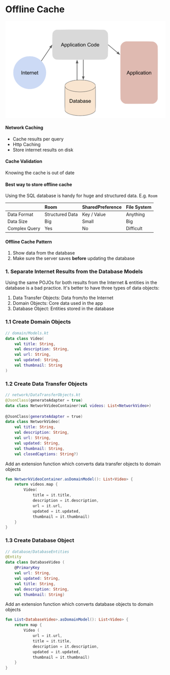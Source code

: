 # Offline Cache

![network caching](images/network_caching.png)

#### Network Caching
- Cache results per query
- Http Caching
- Store internet results on disk

#### Cache Validation
Knowing the cache is out of date 

#### Best way to store offline cache
Using the SQL database is handy for huge and structured data. E.g. ```Room```


|               | Room            | SharedPreference | File System |
|:--------------|:----------------|:-----------------|:------------|
| Data Format   | Structured Data | Key / Value      | Anything    |
| Data Size     | Big             | Small            | Big         |
| Complex Query | Yes             | No               | Difficult   |

#### Offline Cache Pattern
1. Show data from the database
2. Make sure the server saves **before** updating 
the database




### 1. Separate Internet Results from the Database Models

Using the same POJOs for both results from the Internet & entities in the database is a bad practice.
It's better to have three types of data objects:

1. Data Transfer Objects: Data from/to the Internet 
2. Domain Objects: Core data used in the app
3. Database Object: Entities stored in the database


### 1.1 Create Domain Objects
```kotlin
// domain/Models.kt
data class Video(
    val title: String,
    val description: String,
    val url: String,
    val updated: String,
    val thumbnail: String
)
```
### 1.2 Create Data Transfer Objects
```kotlin
// network/DataTransferObjects.kt
@JsonClass(generateAdapter = true)
data class NetworkVideoContainer(val videos: List<NetworkVideo>)

@JsonClass(generateAdapter = true)
data class NetworkVideo(
    val title: String,
    val description: String,
    val url: String,
    val updated: String,
    val thumbnail: String,
    val closedCaptions: String?)
```

Add an extension function which converts data transfer objects to domain objects

```kotlin
fun NetworkVideoContainer.asDomainModel(): List<Video> {
    return videos.map {
        Video(
            title = it.title,
            description = it.description,
            url = it.url,
            updated = it.updated,
            thumbnail = it.thumbnail)
    }
}
```

### 1.3 Create Database Object
```kotlin
// database/DatabaseEntities
@Entity
data class DatabaseVideo (
    @PrimaryKey
    val url: String,
    val updated: String,
    val title: String,
    val description: String,
    val thumbnail: String)
```

Add an extension function which converts database objects to domain objects

```kotlin
fun List<DatabaseVideo>.asDomainModel(): List<Video> {
    return map {
        Video (
            url = it.url,
            title = it.title,
            description = it.description,
            updated = it.updated,
            thumbnail = it.thumbnail)
    }
}
```